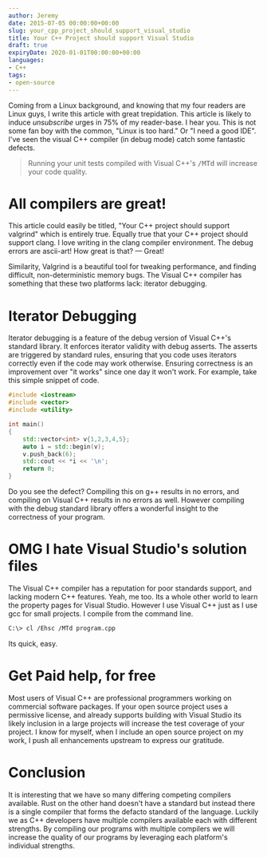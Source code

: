 ```yaml
---
author: Jeremy
date: 2015-07-05 00:00:00+00:00
slug: your_cpp_project_should_support_visual_studio
title: Your C++ Project should support Visual Studio
draft: true
expiryDate: 2020-01-01T00:00:00+00:00
languages:
- C++
tags:
- open-source
---
```


Coming from a Linux background, and knowing that my four readers are Linux
guys, I write this article with great trepidation. This article is likely to
induce _unsubscribe_ urges in 75% of my reader-base. I hear you. This is not
some fan boy with the common, "Linux is too hard." Or "I need a good IDE".
I've seen the visual C++ compiler (in debug mode) catch some fantastic
defects. 

> Running your unit tests compiled with Visual C++'s <tt>/MTd</tt> will
> increase your code quality.

<!--more-->

# All compilers are great!

This article could easily be titled, "Your C++ project should support
valgrind" which is entirely true. Equally true that your C++ project should
support clang. I love writing in the clang compiler environment. The debug
errors are ascii-art! How great is that? &mdash; Great! 

Similarity, Valgrind is a beautiful tool for
tweaking performance, and finding difficult, non-deterministic memory bugs.
The Visual C++ compiler has something that these two platforms lack: iterator
debugging. 

# Iterator Debugging

Iterator debugging is a feature of the debug version of Visual C++'s standard
library. It enforces iterator validity with debug asserts. The asserts are
triggered by standard rules, ensuring that you code uses iterators correctly
even if the code may work otherwise. Ensuring correctness is an improvement
over "it works" since one day it won't work. For example, take this simple
snippet of code.

```cpp
#include <iostream>
#include <vector>
#include <utility>

int main()
{
    std::vector<int> v{1,2,3,4,5};
    auto i = std::begin(v);
    v.push_back(6);
    std::cout << *i << '\n';   
    return 0;
}
```

Do you see the defect? Compiling this on g++ results in no errors, and
compiling on Visual C++ results in no errors as well. However compiling with
the debug standard library offers a wonderful insight to the correctness of
your program. 

# OMG I hate Visual Studio's solution files

The Visual C++ compiler has a reputation for poor standards support, and
lacking modern C++ features. Yeah, me too. Its a whole other world to learn
the property pages for Visual Studio. However I use Visual C++ just as I use
gcc for small projects.  I compile from the command line. 

```bash
C:\> cl /Ehsc /MTd program.cpp
```
Its quick, easy. 

# Get Paid help, for free
Most users of Visual C++ are professional programmers working on commercial
software packages.  If your open source project uses a permissive license, and
already supports building with Visual Studio its likely inclusion in a large
projects will increase the test coverage of your project. I know for myself,
when I include an open source project on my work, I push all enhancements
upstream to express our gratitude. 

# Conclusion
It is interesting that we have so many differing competing compilers
available. Rust on the other hand doesn't have a standard but instead there is
a single compiler that forms the defacto standard of the language. Luckily we
as C++ developers have multiple compilers available each with different
strengths. By compiling our programs with multiple compilers we will increase
the quality of our programs by leveraging each platform's individual
strengths.

